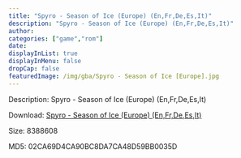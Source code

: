 ```yaml
---
title: "Spyro - Season of Ice (Europe) (En,Fr,De,Es,It)"
description: "Spyro - Season of Ice (Europe) (En,Fr,De,Es,It)"
author: 
categories: ["game","rom"]
date: 
displayInList: true
displayInMenu: false
dropCap: false
featuredImage: /img/gba/Spyro - Season of Ice [Europe].jpg
---
```


Description: Spyro - Season of Ice (Europe) (En,Fr,De,Es,It)

Download: <a style="text-decoration:underline;" href="https://mega.nz/#!2KYwAAhT!pCJ-zkE38OluVe-GW2qUJ6D9f-XoXK4lYPOcb23rPSA" target = "_blank" rel = "nofollow" > Spyro - Season of Ice (Europe) (En,Fr,De,Es,It)</a>

Size: 8388608

MD5: 02CA69D4CA90BC8DA7CA48D59BB0035D

